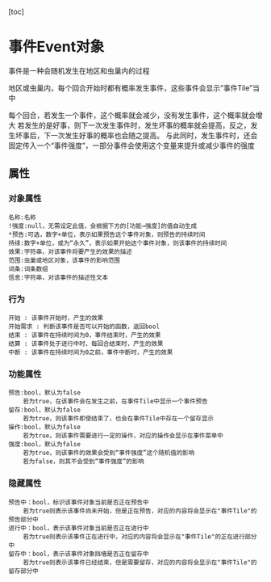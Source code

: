 

[toc]

# 事件Event对象

事件是一种会随机发生在地区和虫巢内的过程

地区或虫巢内，每个回合开始时都有概率发生事件，这些事件会显示“事件Tile”当中

每个回合，若发生一个事件，这个概率就会减少，没有发生事件，这个概率就会增大
若发生的是好事，则下一次发生事件时，发生坏事的概率就会提高，反之，发生坏事后，下一次发生好事的概率也会随之提高。
与此同时，发生事件时，还会固定传入一个“事件强度”，一部分事件会使用这个变量来提升或减少事件的强度

## 属性

### 对象属性

~~~
名称:名称
!强度:null，无需设定此值，会根据下方的[功能→强度]的值自动生成
*预告:可选，数字+单位，表示如果预告这个事件对象，则预告的持续时间
持续:数字+单位，或为“永久”，表示如果开始这个事件对象，则该事件的持续时间
效果:字符串，对该事件将要产生的效果的描述
范围:虫巢或地区对象，该事件的影响范围
词条:词条数组
信息:字符串，对该事件的描述性文本
~~~

### 行为

~~~
开始 : 该事件开始时，产生的效果
开始需求 : 判断该事件是否可以开始的函数，返回bool
结束 : 该事件在持续时间为0，事件结束时，产生的效果
结算 : 该事件处于进行中时，每回合结束时，产生的效果
中断 : 该事件在持续时间为0之前，事件中断时，产生的效果
~~~



### 功能属性

~~~
预告:bool，默认为false
	若为true，在该事件会在发生之前，在事件Tile中显示一个事件预告
留存:bool，默认为false
	若为true，则该事件即使结束了，也会在事件Tile中存在一个留存显示
操作:bool，默认为false
	若为true，则该事件需要进行一定的操作，对应的操作会显示在事件菜单中
强度:bool，默认为false
	若为true，则该事件的效果会受到“事件强度”这个随机值的影响
	若为false，则其不会受到“事件强度”的影响
~~~

### 隐藏属性

~~~
预告中：bool，标识该事件对象当前是否正在预告中
	若为true则表示该事件尚未开始，但是正在预告，对应的内容将会显示在"事件Tile"的预告部分中
进行中：bool，表示该事件对象当前是否正在进行中
	若为true则表示该事件正在进行中，对应的内容将会显示在"事件Tile"的正在进行部分中
留存中：bool，表示该事件对象挡墙是否正在留存中
	若为true则表示该事件已经结束，但是需要留存，对应的内容将会显示在"事件Tile"的留存部分中
~~~



